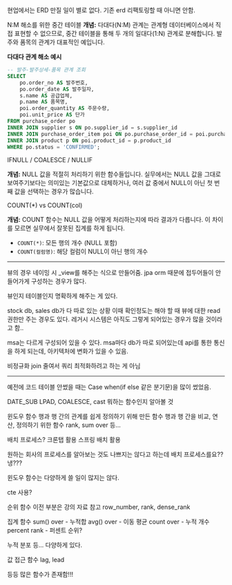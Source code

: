 현업에서는 ERD 만질 일이 별로 없다.
기존 erd 리팩토링할 때 아니면 안함.

N:M 해소를 위한 중간 테이블
**개념:** 다대다(N:M) 관계는 관계형 데이터베이스에서 직접 표현할 수 없으므로, 중간 테이블을 통해 두 개의 일대다(1:N) 관계로 분해합니다. 발주와 품목의 관계가 대표적인 예입니다.

**다대다 관계 해소 예시**

```sql
-- 발주-발주상세-품목 관계 조회
SELECT
    po.order_no AS 발주번호,
    po.order_date AS 발주일자,
    s.name AS 공급업체,
    p.name AS 품목명,
    poi.order_quantity AS 주문수량,
    poi.unit_price AS 단가
FROM purchase_order po
INNER JOIN supplier s ON po.supplier_id = s.supplier_id
INNER JOIN purchase_order_item poi ON po.purchase_order_id = poi.purchase_order_id
INNER JOIN product p ON poi.product_id = p.product_id
WHERE po.status = 'CONFIRMED';
```


IFNULL / COALESCE / NULLIF

**개념:** NULL 값을 적절히 처리하기 위한 함수들입니다. 실무에서는 NULL 값을 그대로 보여주기보다는 의미있는 기본값으로 대체하거나, 여러 값 중에서 NULL이 아닌 첫 번째 값을 선택하는 경우가 많습니다.


COUNT(\*) vs COUNT(col)

**개념:** COUNT 함수는 NULL 값을 어떻게 처리하는지에 따라 결과가 다릅니다. 이 차이를 모르면 실무에서 잘못된 집계를 하게 됩니다.

- `COUNT(*)`: 모든 행의 개수 (NULL 포함)
- `COUNT(컬럼명)`: 해당 컬럼이 NULL이 아닌 행의 개수

---

뷰의 경우 네이밍 시 \_view를 해주는 식으로 만들어줌.
jpa orm 때문에 접두어들이 안들어가게 구성하는 경우가 많다.

뷰인지 테이블인지 명확하게 해주는 게 있다.

stock db, sales db가 다 따로 있는 상황
이때 확인정도는 해야 할 때 뷰에 대한 read 권한만 주는 경우도 있다.
레거시 시스템은 아직도 그렇게 되어있는 경우가 많을 것이라고 함..

msa는 다르게 구성되어 있을 수 있다.
msa마다 db가 따로 되어있는데 api를 통한 통신을 하게 되는데, 아키텍처에 변화가 있을 수 있음.

비정규화
join 줄여서 쿼리 최적화하려고 하는 게 아님


---

예전에 코드 테이블 안썼을 때는 Case when(if else 같은 분기문)을 많이 썼었음.

DATE_SUB
LPAD, COALESCE, cast 뭐하는 함수인지 알아볼 것


윈도우 함수
행과 행 간의 관계를 쉽게 정의하기 위해 만든 함수
행과 행 간을 비교, 연산, 정의하기 위한 함수
rank, sum over 등...

배치 프로세스?
크론탭 활용
스프링 배치 활용

원하는 회사의 프로세스를 알아보는 것도 나쁘지는 않다고 하는데 배치 프로세스를요?? 냉???


윈도우 함수는 다양하게 쓸 일이 많지는 않다.

cte 사용?

순위 함수
이전 부분은 강의 자료 참고
row_number, rank, dense_rank

집계 함수
sum() over - 누적합
avg() over - 이동 평균
count over - 누적 개수
percent rank - 퍼센트 순위?

누적 분포 등... 다양하게 있다.

값 접근 함수
lag, lead

등등 많은 함수가 존재함!!!

